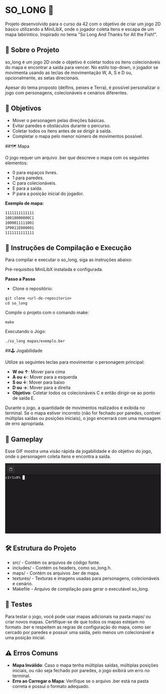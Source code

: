 # SO_LONG 🐬

Projeto desenvolvido para o curso da 42 com o objetivo de criar um jogo 2D básico utilizando a MiniLibX, onde o jogador coleta itens e escapa de um mapa labiríntico. Inspirado no tema "So Long And Thanks for All the Fish!".

## 🧩 Sobre o Projeto

so_long é um jogo 2D onde o objetivo é coletar todos os itens colecionáveis do mapa e encontrar a saída para vencer. No estilo top-down, o jogador se movimenta usando as teclas de movimentação W, A, S e D ou, opcionalmente, as setas direcionais.

Apesar do tema proposto (delfins, peixes e Terra), é possível personalizar o jogo com personagens, colecionáveis e cenários diferentes.

## 🎯 Objetivos

- Mover o personagem pelas direções básicas.
- Evitar paredes e obstáculos durante o percurso.
- Coletar todos os itens antes de se dirigir à saída.
- Completar o mapa pelo menor número de movimentos possível.

##🗺️ Mapa

O jogo requer um arquivo .ber que descreve o mapa com os seguintes elementos:

- 0 para espaços livres.
- 1 para paredes.
- C para colecionáveis.
- E para a saída.
- P para a posição inicial do jogador.

**Exemplo de mapa:**

```
1111111111111
10010000000C1
1000011111001
1P0011E000001
1111111111111
```

## 🚀 Instruções de Compilação e Execução

Para compilar e executar o so_long, siga as instruções abaixo:

Pré-requisitos
MiniLibX instalada e configurada.

**Passo a Passo**

- Clone o repositório:
```
git clone <url-do-repositorio>
cd so_long
```

Compile o projeto com o comando make:
```
make
```

Executando o Jogo:
```
./so_long mapas/exemplo.ber
```

##🕹️ Jogabilidade

Utilize as seguintes teclas para movimentar o personagem principal:

- **W ou ↑**: Mover para cima
- **A ou ←**: Mover para a esquerda
- **S ou ↓**: Mover para baixo
- **D ou →**: Mover para a direita
- **Objetivo**: Coletar todos os colecionáveis C e então dirigir-se ao ponto de saída E.

Durante o jogo, a quantidade de movimentos realizados é exibida no terminal. Se o mapa estiver incorreto (não for fechado por paredes, contiver múltiplas saídas ou posições iniciais), o jogo encerrará com uma mensagem de erro apropriada.

## 📸 Gameplay

Esse GIF mostra uma visão rápida da jogabilidade e do objetivo do jogo, onde o personagem coleta itens e encontra a saída.

![](./assets/so_long.gif)

## 🛠️ Estrutura do Projeto

- src/ - Contém os arquivos de código fonte.
- includes/ - Contém os headers, como so_long.h.
- maps/ - Contém os arquivos .ber de mapa.
- textures/ - Texturas e imagens usadas para personagens, colecionáveis e cenário.
- Makefile - Arquivo de compilação para gerar o executável so_long.

## 🧪 Testes
Para testar o jogo, você pode usar mapas adicionais na pasta maps/ ou criar novos mapas. Certifique-se de que todos os mapas estejam no formato .ber e respeitem as regras de configuração do mapa, como ser cercado por paredes e possuir uma saída, pelo menos um colecionável e uma posição inicial.

## ⚠️ Erros Comuns

- **Mapa Inválido**: Caso o mapa tenha múltiplas saídas, múltiplas posições iniciais, ou não seja fechado por paredes, o jogo exibirá um erro no terminal.
- **Erro ao Carregar o Mapa**: Verifique se o arquivo .ber está na pasta correta e possui o formato adequado.

